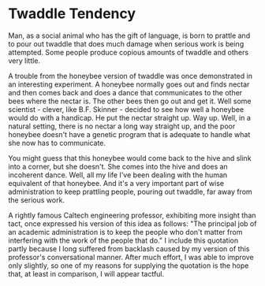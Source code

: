 # Twaddle Tendency

Man, as a social animal who has the gift of language, is born to prattle and to pour out twaddle that does much damage when serious work is being attempted. Some people produce copious amounts of twaddle and others very little.

A trouble from the honeybee version of twaddle was once demonstrated in an interesting experiment. A honeybee normally goes out and finds nectar and then comes back and does a dance that communicates to the other bees where the nectar is. The other bees then go out and get it. Well some scientist - clever, like B.F. Skinner - decided to see how well a honeybee would do with a handicap. He put the nectar straight up. Way up. Well, in a natural setting, there is no nectar a long way straight up, and the poor honeybee doesn't have a genetic program that is adequate  to handle what she now has to communicate.

You might guess that this honeybee would come back to the hive and slink into a corner, but she doesn't. She comes into the hive and does an incoherent dance. Well, all my life I've been dealing with the human equivalent of that honeybee. And it's a very important part of wise administration to keep prattling people, pouring out twaddle, far away from the serious work.

A rightly famous Caltech engineering professor, exhibiting more insight than tact, once expressed his version of this idea as follows: "The principal job of an academic administration is to keep the people who don't matter from interfering with the work of the people that do." I include this quotation partly because I long suffered from backlash caused by my version of this professor's conversational manner. After much effort, I was able to improve only slightly, so one of my reasons for supplying the quotation is the hope that, at least in comparison, I will appear tactful.